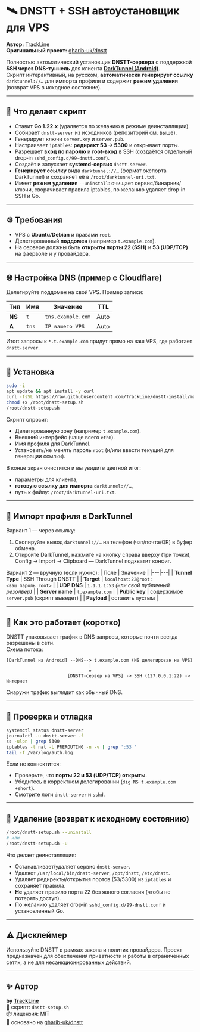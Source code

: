 # 🛰️ DNSTT + SSH автоустановщик для VPS
**Автор:** [TrackLine](https://github.com/TrackLine)  
**Оригинальный проект:** [gharib-uk/dnstt](https://github.com/gharib-uk/dnstt)

Полностью автоматический установщик **DNSTT-сервера** с поддержкой **SSH через DNS-туннель** для клиента [**DarkTunnel (Android)**](https://play.google.com/store/apps/details?id=net.darktunnel.app&pcampaignid=web_share).  
Скрипт интерактивный, на русском, **автоматически генерирует ссылку** `darktunnel://…` для импорта профиля и содержит **режим удаления** (возврат VPS в исходное состояние).

---

## 🚀 Что делает скрипт
- Ставит **Go 1.22.x** (удаляется по желанию в режиме деинсталляции).
- Собирает `dnstt-server` из исходников (репозиторий см. выше).
- Генерирует ключи `server.key` и `server.pub`.
- Настраивает `iptables`: **редирект 53 → 5300** и открывает порты.
- Разрешает **вход по паролю** и **root‑вход** в SSH (создаётся отдельный drop‑in `sshd_config.d/99-dnstt.conf`).
- Создаёт и запускает **systemd‑сервис** `dnstt-server`.
- **Генерирует ссылку** вида `darktunnel://…` (формат экспорта DarkTunnel) и сохраняет её в `/root/darktunnel-uri.txt`.
- Имеет **режим удаления** `--uninstall`: очищает сервис/бинарник/ключи, сворачивает правила iptables, по желанию удаляет drop‑in SSH и Go.

---

## ⚙️ Требования
- VPS с **Ubuntu/Debian** и правами `root`.
- Делегированный **поддомен** (например `t.example.com`).
- На сервере должны быть **открыты порты 22 (SSH)** и **53 (UDP/TCP)** на фаерволе и у провайдера.

---

## 🌐 Настройка DNS (пример с Cloudflare)

Делегируйте поддомен на свой VPS. Пример записи:

| Тип | Имя | Значение | TTL |
|---|---|---|---|
| **NS** | `t` | `tns.example.com` | Auto |
| **A**  | `tns` | `IP вашего VPS` | Auto |

Итог: запросы к `*.t.example.com` придут прямо на ваш VPS, где работает `dnstt-server`.

---

## 🔧 Установка

```bash
sudo -i
apt update && apt install -y curl
curl -fsSL https://raw.githubusercontent.com/TrackLine/dnstt-install/main/dnstt-setup.sh -o /root/dnstt-setup.sh
chmod +x /root/dnstt-setup.sh
/root/dnstt-setup.sh
```

Скрипт спросит:
- Делегированную зону (например `t.example.com`).
- Внешний интерфейс (чаще всего `eth0`).
- Имя профиля для DarkTunnel.
- Установить/не менять пароль `root` (и/или ввести текущий для генерации ссылки).

В конце экран очистится и вы увидите цветной итог:
- параметры для клиента,
- **готовую ссылку для импорта** `darktunnel://…`,
- путь к файлу: `/root/darktunnel-uri.txt`.

---

## 📱 Импорт профиля в DarkTunnel

Вариант 1 — через ссылку:
1. Скопируйте вывод `darktunnel://…` на телефон (чат/почта/QR) в буфер обмена.
2. Откройте DarkTunnel, нажмите на кнопку справа вверху (три точки), Config -> Import -> Clipboard — DarkTunnel подхватит конфиг.

Вариант 2 — вручную (если нужно):
| Поле | Значение |
|---|---|
| **Tunnel Type** | SSH Through DNSTT |
| **Target** | `localhost:22@root:<ваш_пароль_root>` |
| **UDP DNS** | `1.1.1.1:53` *(или свой публичный резолвер)* |
| **Server name** | `t.example.com` |
| **Public key** | содержимое `server.pub` (скрипт выведет) |
| **Payload** | оставить пустым |

---

## 🧩 Как это работает (коротко)

DNSTT упаковывает трафик в DNS‑запросы, которые почти всегда разрешены в сети.  
Схема потока:

```
[DarkTunnel на Android] --DNS--> t.example.com (NS делегирован на VPS)
                               |
                               v
                       [DNSTT-сервер на VPS] -> SSH (127.0.0.1:22) -> Интернет
```

Снаружи трафик выглядит как обычный DNS.

---

## 🧠 Проверка и отладка

```bash
systemctl status dnstt-server
journalctl -u dnstt-server -f
ss -ulpn | grep 5300
iptables -t nat -L PREROUTING -n -v | grep ':53 '
tail -f /var/log/auth.log
```

Если не коннектится:
- Проверьте, что **порты 22 и 53 (UDP/TCP) открыты**.
- Убедитесь в корректном делегировании (`dig NS t.example.com +short`).
- Смотрите логи `dnstt-server` и `sshd`.

---

## 🧼 Удаление (возврат к исходному состоянию)

```bash
/root/dnstt-setup.sh --uninstall
# или
/root/dnstt-setup.sh -u
```

Что делает деинсталляция:
- Останавливает/удаляет сервис `dnstt-server`.
- Удаляет `/usr/local/bin/dnstt-server`, `/opt/dnstt`, `/etc/dnstt`.
- Удаляет редиректы/открытия портов (53/5300) из `iptables` и сохраняет правила.
- **Не** удаляет правило порта 22 без явного согласия (чтобы не потерять доступ).
- По желанию удаляет drop‑in `sshd_config.d/99-dnstt.conf` и установленный Go.

---

## ⚠️ Дисклеймер

Используйте DNSTT в рамках закона и политик провайдера. Проект предназначен для обеспечения приватности и работы в ограниченных сетях, а не для несанкционированных действий.

---

## ✨ Автор

**by [TrackLine](https://github.com/TrackLine)**  
🧰 скрипт: `dnstt-setup.sh`  
📦 лицензия: MIT  
🧩 основано на [gharib-uk/dnstt](https://github.com/gharib-uk/dnstt)
